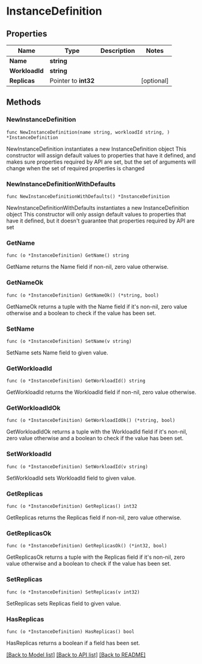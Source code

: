 # InstanceDefinition

## Properties

Name | Type | Description | Notes
------------ | ------------- | ------------- | -------------
**Name** | **string** |  | 
**WorkloadId** | **string** |  | 
**Replicas** | Pointer to **int32** |  | [optional] 

## Methods

### NewInstanceDefinition

`func NewInstanceDefinition(name string, workloadId string, ) *InstanceDefinition`

NewInstanceDefinition instantiates a new InstanceDefinition object
This constructor will assign default values to properties that have it defined,
and makes sure properties required by API are set, but the set of arguments
will change when the set of required properties is changed

### NewInstanceDefinitionWithDefaults

`func NewInstanceDefinitionWithDefaults() *InstanceDefinition`

NewInstanceDefinitionWithDefaults instantiates a new InstanceDefinition object
This constructor will only assign default values to properties that have it defined,
but it doesn't guarantee that properties required by API are set

### GetName

`func (o *InstanceDefinition) GetName() string`

GetName returns the Name field if non-nil, zero value otherwise.

### GetNameOk

`func (o *InstanceDefinition) GetNameOk() (*string, bool)`

GetNameOk returns a tuple with the Name field if it's non-nil, zero value otherwise
and a boolean to check if the value has been set.

### SetName

`func (o *InstanceDefinition) SetName(v string)`

SetName sets Name field to given value.


### GetWorkloadId

`func (o *InstanceDefinition) GetWorkloadId() string`

GetWorkloadId returns the WorkloadId field if non-nil, zero value otherwise.

### GetWorkloadIdOk

`func (o *InstanceDefinition) GetWorkloadIdOk() (*string, bool)`

GetWorkloadIdOk returns a tuple with the WorkloadId field if it's non-nil, zero value otherwise
and a boolean to check if the value has been set.

### SetWorkloadId

`func (o *InstanceDefinition) SetWorkloadId(v string)`

SetWorkloadId sets WorkloadId field to given value.


### GetReplicas

`func (o *InstanceDefinition) GetReplicas() int32`

GetReplicas returns the Replicas field if non-nil, zero value otherwise.

### GetReplicasOk

`func (o *InstanceDefinition) GetReplicasOk() (*int32, bool)`

GetReplicasOk returns a tuple with the Replicas field if it's non-nil, zero value otherwise
and a boolean to check if the value has been set.

### SetReplicas

`func (o *InstanceDefinition) SetReplicas(v int32)`

SetReplicas sets Replicas field to given value.

### HasReplicas

`func (o *InstanceDefinition) HasReplicas() bool`

HasReplicas returns a boolean if a field has been set.


[[Back to Model list]](../README.md#documentation-for-models) [[Back to API list]](../README.md#documentation-for-api-endpoints) [[Back to README]](../README.md)


